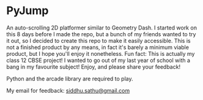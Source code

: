 # PyJump

An auto-scrolling 2D platformer similar to Geometry Dash.
I started work on this 8 days before I made the repo, but a bunch of my friends wanted to try it out, so I decided to create this repo to make it easily accessible.
This is not a finished product by any means, in fact it's barely a minimum viable product, but I hope you'll enjoy it nonetheless.
Fun fact: This is actually my class 12 CBSE project! I wanted to go out of my last year of school with a bang in my favourite subject!
Enjoy, and please share your feedback!

Python and the arcade library are required to play.

My email for feedback: siddhu.sathu@gmail.com
